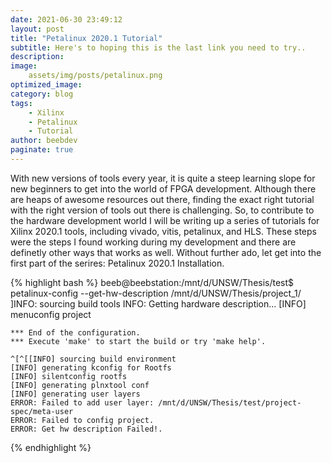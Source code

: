 ```yaml
---
date: 2021-06-30 23:49:12
layout: post
title: "Petalinux 2020.1 Tutorial"
subtitle: Here's to hoping this is the last link you need to try..
description:
image:
    assets/img/posts/petalinux.png
optimized_image:
category: blog
tags:
    - Xilinx
    - Petalinux
    - Tutorial
author: beebdev
paginate: true
---
```

With new versions of tools every year, it is quite a steep learning slope for new beginners to get into the world of FPGA development. Although there are heaps of awesome resources out there, finding the exact right tutorial with the right version of tools out there is challenging. So, to contribute to the hardware development world I will be writing up a series of tutorials for Xilinx 2020.1 tools, including vivado, vitis, petalinux, and HLS. These steps were the steps I found working during my development and there are definetly other ways that works as well. Without further ado, let get into the first part of the serires: Petalinux 2020.1 Installation.


{% highlight bash %}
    beeb@beebstation:/mnt/d/UNSW/Thesis/test$ petalinux-config --get-hw-description /mnt/d/UNSW/Thesis/project_1/
    \]INFO: sourcing build tools
    INFO: Getting hardware description...
    [INFO] menuconfig project

    *** End of the configuration.
    *** Execute 'make' to start the build or try 'make help'.

    ^[^[[INFO] sourcing build environment
    [INFO] generating kconfig for Rootfs
    [INFO] silentconfig rootfs
    [INFO] generating plnxtool conf
    [INFO] generating user layers
    ERROR: Failed to add user layer: /mnt/d/UNSW/Thesis/test/project-spec/meta-user
    ERROR: Failed to config project.
    ERROR: Get hw description Failed!.
{% endhighlight %}
